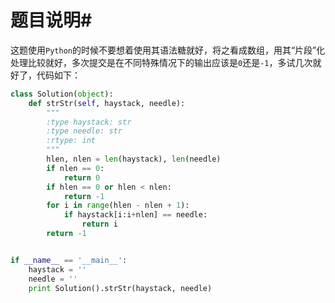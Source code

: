 # 题目说明#

这题使用`Python`的时候不要想着使用其语法糖就好，将之看成数组，用其“片段”化处理比较就好，多次提交是在不同特殊情况下的输出应该是`0`还是`-1`，多试几次就好了，代码如下：

```python
class Solution(object):
    def strStr(self, haystack, needle):
        """
        :type haystack: str
        :type needle: str
        :rtype: int
        """
        hlen, nlen = len(haystack), len(needle)
        if nlen == 0:
            return 0
        if hlen == 0 or hlen < nlen:
            return -1
        for i in range(hlen - nlen + 1):
            if haystack[i:i+nlen] == needle:
                return i
        return -1


if __name__ == '__main__':
    haystack = ''
    needle = ''
    print Solution().strStr(haystack, needle)
```

